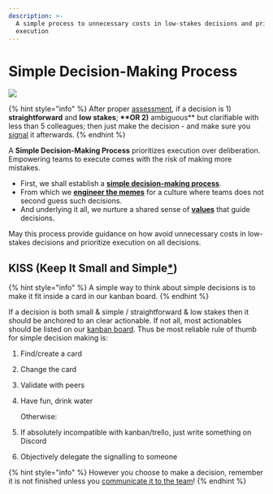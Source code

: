 ```yaml
---
description: >-
  A simple process to unnecessary costs in low-stakes decisions and prioritize
  execution
---
```


# Simple Decision-Making Process

![](../.gitbook/assets/decisions-simple.png)

{% hint style="info" %}
After proper [assessment](risk-assessment.md), if a decision is 1\) **straightforward** and **low stakes**; **\*\*OR 2\)** ambiguous\*\* but clarifiable with less than 5 colleagues; then just make the decision - and make sure you [signal](signaling.md) it afterwards.
{% endhint %}

A **Simple Decision-Making Process** prioritizes execution over deliberation. Empowering teams to execute comes with the risk of making more mistakes.

* First, we shall establish a [**simple decision-making process**](simple-decision-making-process.md#kiss-keep-it-small-and-simple). 
* From which we [**engineer the memes**](../resources/memes.md) for a culture where teams does not second guess such decisions. 
* And underlying it all, we nurture a shared sense of [**values**](https://dao-incubator.gitbook.io/wiki/) that guide decisions. 

May this process provide guidance on how avoid unnecessary costs in low-stakes decisions and prioritize execution on all decisions.

## KISS \(Keep It Small and Simple[\*](https://www.interaction-design.org/literature/topics/keep-it-simple-stupid)\)

{% hint style="info" %}
A simple way to think about simple decisions is to make it fit inside a card in our kanban board.
{% endhint %}

If a decision is both small & simple / straightforward & low stakes then it should be anchored to an clear actionable. If not all, most actionables should be listed on our [kanban board](https://trello.com/b/XrAjqdlO/dao-incubator). Thus be most reliable rule of thumb for simple decision making is:

1. Find/create a card 
2. Change the card
3. Validate with peers
4. Have fun, drink water

   Otherwise:

5. If absolutely incompatible with kanban/trello, just write something on Discord
6. Objectively delegate the signalling to someone

{% hint style="info" %}
However you choose to make a decision, remember it is not finished unless you [communicate it to the team](signaling.md)!
{% endhint %}

